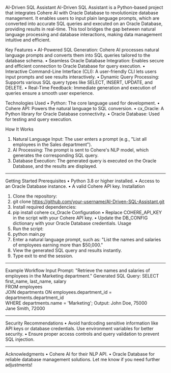 AI-Driven SQL Assistant
AI-Driven SQL Assistant is a Python-based project that integrates Cohere AI with Oracle Database to revolutionize database management. It enables users to input plain language prompts, which are converted into accurate SQL queries and executed on an Oracle Database, providing results in real-time. This tool bridges the gap between natural language processing and database interactions, making data management intuitive and efficient.

Key Features
•	AI-Powered SQL Generation: Cohere AI processes natural language prompts and converts them into SQL queries tailored to the database schema.
•	Seamless Oracle Database Integration: Enables secure and efficient connection to Oracle Database for query execution.
•	Interactive Command-Line Interface (CLI): A user-friendly CLI lets users input prompts and see results interactively.
•	Dynamic Query Processing: Supports various SQL query types like SELECT, INSERT, UPDATE, and DELETE.
•	Real-Time Feedback: Immediate generation and execution of queries ensure a smooth user experience.

Technologies Used
•	Python: The core language used for development.
•	Cohere API: Powers the natural language to SQL conversion.
•	cx_Oracle: A Python library for Oracle Database connectivity.
•	Oracle Database: Used for testing and query execution.

How It Works
1.	Natural Language Input: The user enters a prompt (e.g., "List all employees in the Sales department").
2.	AI Processing: The prompt is sent to Cohere's NLP model, which generates the corresponding SQL query.
3.	Database Execution: The generated query is executed on the Oracle Database, and the results are displayed.
________________________________________
Getting Started
Prerequisites
•	Python 3.8 or higher installed.
•	Access to an Oracle Database instance.
•	A valid Cohere API key.
Installation
1.	Clone the repository: 
2.	git clone https://github.com/your-username/AI-Driven-SQL-Assistant.git
3.	Install required dependencies: 
4.	pip install cohere cx_Oracle
Configuration
•	Replace COHERE_API_KEY in the script with your Cohere API key.
•	Update the DB_CONFIG dictionary with your Oracle Database credentials.
Usage
1.	Run the script: 
2.	python main.py
3.	Enter a natural language prompt, such as:
"List the names and salaries of employees earning more than $50,000."
4.	View the generated SQL query and results instantly.
5.	Type exit to end the session.
________________________________________
Example Workflow
Input Prompt:
"Retrieve the names and salaries of employees in the Marketing department."
Generated SQL Query:
SELECT first_name, last_name, salary  
FROM employees  
JOIN departments ON employees.department_id = departments.department_id  
WHERE departments.name = 'Marketing';
Output:
John Doe, 75000  
Jane Smith, 72000  
________________________________________
Security Recommendations
•	Avoid hardcoding sensitive information like API keys or database credentials. Use environment variables for better security.
•	Ensure proper access controls and query validation to prevent SQL injection.
________________________________________
Acknowledgments
•	Cohere AI for their NLP API.
•	Oracle Database for reliable database management solutions.
Let me know if you need further adjustments!

